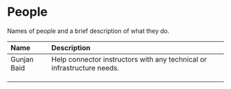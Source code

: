 # People

Names of people and a brief description of what they do.

| Name | Description |
| :--- | :--- |
| Gunjan Baid | Help connector instructors with any technical or infrastructure needs. |
|  |  |
|  |  |
|  |  |



